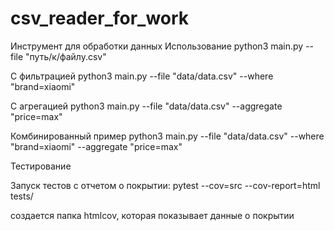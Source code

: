 # csv_reader_for_work
Инструмент для обработки данных
Использование
    python3 main.py --file "путь/к/файлу.csv"

С фильтрацией
    python3 main.py --file "data/data.csv" --where "brand=xiaomi"

С агрегацией
    python3 main.py --file "data/data.csv" --aggregate "price=max"

Комбинированный пример
    python3 main.py --file "data/data.csv" --where "brand=xiaomi" --aggregate "price=max"

Тестирование

Запуск тестов с отчетом о покрытии:
    pytest --cov=src --cov-report=html tests/

создается папка htmlcov, которая показывает данные о покрытии
